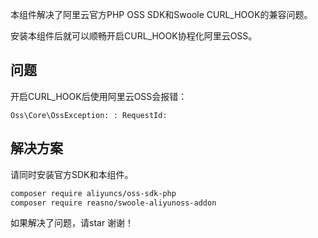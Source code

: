 本组件解决了阿里云官方PHP OSS SDK和Swoole CURL_HOOK的兼容问题。

安装本组件后就可以顺畅开启CURL_HOOK协程化阿里云OSS。

## 问题
开启CURL_HOOK后使用阿里云OSS会报错：

```
Oss\Core\OssException: : RequestId:
```


## 解决方案
请同时安装官方SDK和本组件。

```bash
composer require aliyuncs/oss-sdk-php
composer require reasno/swoole-aliyunoss-addon
```

如果解决了问题，请star 谢谢！
